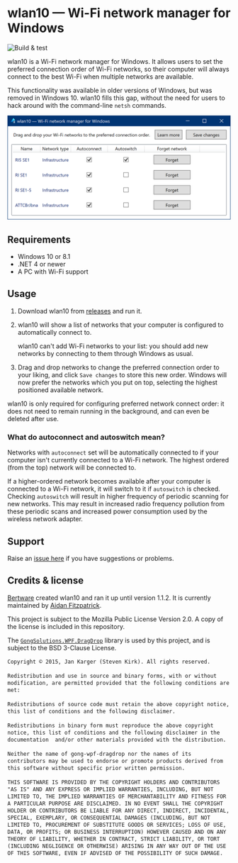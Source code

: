 # wlan10 — Wi-Fi network manager for Windows

![Build & test](https://github.com/afit/wlan10/actions/workflows/dotnet-core-desktop.yml/badge.svg)

wlan10 is a Wi-Fi network manager for Windows. It allows users to set the preferred connection order of Wi-Fi networks, so their computer will always connect to the best Wi-Fi when multiple networks are available.

This functionality was available in older versions of Windows, but was removed in Windows 10. wlan10 fills this gap, without the need for users to hack around with the command-line `netsh` commands.

![wlan10 screenshot](wlan10-screenshot.png)

## Requirements

* Windows 10 or 8.1
* .NET 4 or newer
* A PC with Wi-Fi support

## Usage

1. Download wlan10 from [releases](https://github.com/afit/wlan10/releases) and run it.
2. wlan10 will show a list of networks that your computer is configured to automatically connect to.

    wlan10 can't add Wi-Fi networks to your list: you should add new networks by connecting to them through Windows as usual.

3. Drag and drop networks to change the preferred connection order to your liking, and click `Save changes` to store this new order. Windows will now prefer the networks which you put on top, selecting the highest positioned available network.
    
wlan10 is only required for configuring preferred network connect order: it does not need to remain running in the background, and can even be deleted after use.

### What do autoconnect and autoswitch mean?

Networks with `autoconnect` set will be automatically connected to if your computer isn't currently connected to a Wi-Fi network. The highest ordered (from the top) network will be connected to.

If a higher-ordered network becomes available after your computer is connected to a Wi-Fi network, it will switch to it if `autoswitch` is checked. Checking `autoswitch` will result in higher frequency of periodic scanning for new networks. This may result in increased radio frequency pollution from these periodic scans and increased power consumption used by the wireless network adapter.

## Support

Raise an [issue here](https://github.com/afit/wlan10/issues) if you have suggestions or problems.

## Credits & license

[Bertware](http://www.bertware.net) created wlan10 and ran it up until version 1.1.2. It is currently maintained by [Aidan Fitzpatrick](https://github.com/afit/).

This project is subject to the Mozilla Public License Version 2.0. A copy of the license is included in this repository.

The [`GongSolutions.WPF.DragDrop`](https://github.com/punker76/gong-wpf-dragdrop) library is used by this project, and is subject to the BSD 3-Clause License.

    Copyright © 2015, Jan Karger (Steven Kirk). All rights reserved.

    Redistribution and use in source and binary forms, with or without modification, are permitted provided that the following conditions are met:

    Redistributions of source code must retain the above copyright notice, this list of conditions and the following disclaimer.

    Redistributions in binary form must reproduce the above copyright notice, this list of conditions and the following disclaimer in the documentation  and/or other materials provided with the distribution.

    Neither the name of gong-wpf-dragdrop nor the names of its contributors may be used to endorse or promote products derived from this software without specific prior written permission.

    THIS SOFTWARE IS PROVIDED BY THE COPYRIGHT HOLDERS AND CONTRIBUTORS "AS IS" AND ANY EXPRESS OR IMPLIED WARRANTIES, INCLUDING, BUT NOT LIMITED TO, THE IMPLIED WARRANTIES OF MERCHANTABILITY AND FITNESS FOR A PARTICULAR PURPOSE ARE DISCLAIMED. IN NO EVENT SHALL THE COPYRIGHT HOLDER OR CONTRIBUTORS BE LIABLE FOR ANY DIRECT, INDIRECT, INCIDENTAL, SPECIAL, EXEMPLARY, OR CONSEQUENTIAL DAMAGES (INCLUDING, BUT NOT LIMITED TO, PROCUREMENT OF SUBSTITUTE GOODS OR SERVICES; LOSS OF USE, DATA, OR PROFITS; OR BUSINESS INTERRUPTION) HOWEVER CAUSED AND ON ANY THEORY OF LIABILITY, WHETHER IN CONTRACT, STRICT LIABILITY, OR TORT (INCLUDING NEGLIGENCE OR OTHERWISE) ARISING IN ANY WAY OUT OF THE USE OF THIS SOFTWARE, EVEN IF ADVISED OF THE POSSIBILITY OF SUCH DAMAGE.

